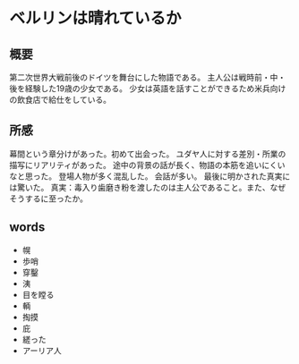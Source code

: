 # ベルリンは晴れているか

## 概要

第二次世界大戦前後のドイツを舞台にした物語である。
主人公は戦時前・中・後を経験した19歳の少女である。
少女は英語を話すことができるため米兵向けの飲食店で給仕をしている。

## 所感

幕間という章分けがあった。初めて出会った。
ユダヤ人に対する差別・所業の描写にリアリティがあった。
途中の背景の話が長く、物語の本筋を追いにくいなと思った。
登場人物が多く混乱した。
会話が多い。
最後に明かされた真実には驚いた。
真実：毒入り歯磨き粉を渡したのは主人公であること。また、なぜそうするに至ったか。

## words

* 幌
* 歩哨
* 穿鑿
* 洟
* 目を瞠る
* 輌
* 掏摸
* 庇
* 縒った
* アーリア人

